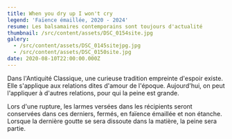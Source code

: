```yaml
---
title: When you dry up I won't cry
legend: 'Faïence émaillée, 2020 - 2024'
resume: Les balsamaires contemporains sont toujours d'actualité
thumbnail: /src/content/assets/DSC_0154site.jpg
galery:
  - /src/content/assets/DSC_0145sitejpg.jpg
  - /src/content/assets/DSC_0150site.jpg
date: 2020-08-10T22:00:00.000Z
---
```


Dans l'Antiquité Classique, une curieuse tradition empreinte d'espoir existe. Elle s'applique aux relations dites d'amour de l'époque. Aujourd'hui, on peut l'appliquer à d'autres relations, pour qui la peine est grande.

L﻿ors d'une rupture, les larmes versées dans les récipients seront conservées dans ces derniers, fermés, en faïence émaillée et non étanche. Lorsque la dernière goutte se sera dissoute dans la matière, la peine sera partie.
